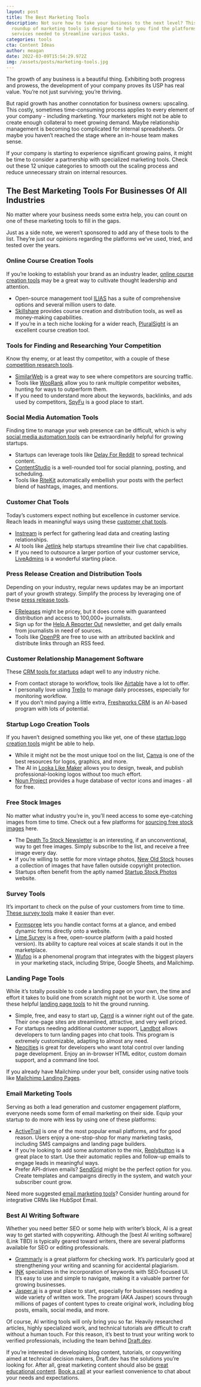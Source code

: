 ```yaml
---
layout: post
title: The Best Marketing Tools
description: Not sure how to take your business to the next level? This big
  roundup of marketing tools is designed to help you find the platforms and
  services needed to streamline various tasks.
categories: tools
cta: Content Ideas
author: meagan
date: 2022-03-09T15:54:29.972Z
img: /assets/posts/marketing-tools.jpg
---
```

The growth of any business is a beautiful thing. Exhibiting both progress and prowess, the development of your company proves its USP has real value. You’re not just surviving; you’re thriving.

But rapid growth has another connotation for business owners: upscaling. This costly, sometimes time-consuming process applies to every element of your company - including marketing. Your marketers might not be able to create enough collateral to meet growing demand. Maybe relationship management is becoming too complicated for internal spreadsheets. Or maybe you haven’t reached the stage where an in-house team makes sense.

<!-- signup -->

If your company is starting to experience significant growing pains, it might be time to consider a partnership with specialized marketing tools. Check out these 12 unique categories to smooth out the scaling process and reduce unnecessary strain on internal resources.

## The Best Marketing Tools For Businesses Of All Industries

No matter where your business needs some extra help, you can count on one of these marketing tools to fill in the gaps. 

Just as a side note, we weren’t sponsored to add any of these tools to the list. They’re just our opinions regarding the platforms we’ve used, tried, and tested over the years. 

### Online Course Creation Tools

If you’re looking to establish your brand as an industry leader, [online course creation tools](https://draft.dev/learn/course-creation-tools) may be a great way to cultivate thought leadership and attention.

* Open-source management tool [ILIAS](https://www.ilias.de/docu/goto_docu_root_1.html) has a suite of comprehensive options and several million users to date.
* [Skillshare](https://www.skillshare.com/teach) provides course creation and distribution tools, as well as money-making capabilities.
* If you’re in a tech niche looking for a wider reach, [PluralSight](https://www.pluralsight.com/teach) is an excellent course creation tool.

### Tools for Finding and Researching Your Competition

Know thy enemy, or at least thy competitor, with a couple of these [competition research tools](https://draft.dev/learn/competition-research-tools).

* [SimilarWeb](https://www.similarweb.com/) is a great way to see where competitors are sourcing traffic.
* Tools like [WooRank](https://www.woorank.com/) allow you to rank multiple competitor websites, hunting for ways to outperform them.
* If you need to understand more about the keywords, backlinks, and ads used by competitors, [SpyFu](https://www.spyfu.com/) is a good place to start.

### Social Media Automation Tools

Finding time to manage your web presence can be difficult, which is why [social media automation tools](https://draft.dev/learn/social-media-automation) can be extraordinarily helpful for growing startups.

* Startups can leverage tools like [Delay For Reddit](https://www.delayforreddit.com/) to spread technical content.
* [ContentStudio](https://contentstudio.io/) is a well-rounded tool for social planning, posting, and scheduling.
* Tools like [RiteKit](http://ritekit.com/) automatically embellish your posts with the perfect blend of hashtags, images, and mentions.

### Customer Chat Tools

Today’s customers expect nothing but excellence in customer service. Reach leads in meaningful ways using these [customer chat tools](https://draft.dev/learn/customer-chat-tools).

* [Instream](http://instream.io/en/) is perfect for gathering lead data and creating lasting relationships.
* AI tools like [Jetlink](https://jetlink.io/) help startups streamline their live chat capabilities.
* If you need to outsource a larger portion of your customer service, [LiveAdmins](https://www.liveadmins.com/) is a wonderful starting place.

### Press Release Creation and Distribution Tools

Depending on your industry, regular news updates may be an important part of your growth strategy. Simplify the process by leveraging one of these [press release tools](https://draft.dev/learn/press-release-tools).

* [EReleases](https://www.ereleases.com/) might be pricey, but it does come with guaranteed distribution and access to 100,000+ journalists.
* Sign up for the [Help A Reporter Out](https://www.helpareporter.com/) newsletter, and get daily emails from journalists in need of sources.
* Tools like [OpenPR](https://www.openpr.com/) are free to use with an attributed backlink and distribute links through an RSS feed.

### Customer Relationship Management Software

These [CRM tools for startups](https://draft.dev/learn/crm-startups) adapt well to any industry niche.

* From contact storage to workflow, tools like [Airtable](https://airtable.com/invite/r/4EaSmQNr) have a lot to offer.
* I personally love using [Trello](https://trello.com/) to manage daily processes, especially for monitoring workflow.
* If you don’t mind paying a little extra, [Freshworks CRM](https://www.freshworks.com/freshsales-crm/) is an AI-based program with lots of potential.

### Startup Logo Creation Tools

If you haven’t designed something you like yet, one of these [startup logo creation tools](https://draft.dev/learn/logo-creation-tools) might be able to help.

* While it might not be the most unique tool on the list, [Canva](https://www.canva.com/) is one of the best resources for logos, graphics, and more.
* The AI in [Looka Like Maker](https://looka.com/logo-maker/) allows you to design, tweak, and publish professional-looking logos without too much effort.
* [Noun Project](https://thenounproject.com/) provides a huge database of vector icons and images - all for free.

### Free Stock Images

No matter what industry you’re in, you’ll need access to some eye-catching images from time to time. Check out a few platforms for [sourcing free stock images](https://draft.dev/learn/free-stock-images) here.

* The [Death To Stock Newsletter](https://deathtothestockphoto.com/) is an interesting, if an unconventional, way to get free images. Simply subscribe to the list, and receive a free image every day.
* If you’re willing to settle for more vintage photos, [New Old Stock](https://nos.twnsnd.co/) houses a collection of images that have fallen outside copyright protection.
* Startups often benefit from the aptly named [Startup Stock Photos](http://startupstockphotos.com/) website.

### Survey Tools

It’s important to check on the pulse of your customers from time to time. [These survey tools](https://draft.dev/learn/survey-tools) make it easier than ever.

* [Formspree](https://formspree.io/) lets you handle contact forms at a glance, and embed dynamic forms directly onto a website.
* [Lime Survey](https://www.limesurvey.org/) is a free, open-source platform (with a paid hosted version). Its ability to capture real voices at scale stands it out in the marketplace.
* [Wufoo](https://www.wufoo.com/gallery/templates/surveys/) is a phenomenal program that integrates with the biggest players in your marketing stack, including Stripe, Google Sheets, and Mailchimp.

### Landing Page Tools

While it’s totally possible to code a landing page on your own, the time and effort it takes to build one from scratch might not be worth it. Use some of these helpful [landing page tools](https://draft.dev/learn/landing-page-tools) to hit the ground running.

* Simple, free, and easy to start up, [Carrd](https://carrd.co/) is a winner right out of the gate. Their one-page sites are streamlined, attractive, and very well priced.
* For startups needing additional customer support, [Landbot](https://landbot.io/) allows developers to turn landing pages into chat tools. This program is extremely customizable, adapting to almost any need.
* [Neocities](https://neocities.org/) is great for developers who want total control over landing page development. Enjoy an in-browser HTML editor, custom domain support, and a command line tool.

If you already have Mailchimp under your belt, consider using native tools like [Mailchimp Landing Pages](https://mailchimp.com/features/landing-pages/).

### Email Marketing Tools

Serving as both a lead generation and customer engagement platform, everyone needs some form of email marketing on their side. Equip your startup to do more with less by using one of these platforms:

* [ActiveTrail](https://www.activetrail.com/email_marketing_software/) is one of the most popular email platforms, and for good reason. Users enjoy a one-stop-shop for many marketing tasks, including SMS campaigns and landing page builders. 
* If you’re looking to add some automation to the mix, [Replybutton](https://replybutton.com/) is a great place to start. Use their automatic replies and follow-up emails to engage leads in meaningful ways.
* Prefer API-driven emails? [SendGrid](https://sendgrid.com/) might be the perfect option for you. Create templates and campaigns directly in the system, and watch your subscriber count grow.

Need more suggested [email marketing tools](https://draft.dev/learn/email-marketing-tools)? Consider hunting around for integrative CRMs like HubSpot Email.

### Best AI Writing Software

Whether you need better SEO or some help with writer’s block, AI is a great way to get started with copywriting. Although the \[best AI writing software](Link TBD) is typically geared toward writers, there are several platforms available for SEO or editing professionals.

* [Grammarly](https://www.grammarly.com/) is a great platform for checking work. It’s particularly good at strengthening your writing and scanning for accidental plagiarism.
* [INK](https://inkforall.com/) specializes in the incorporation of keywords with  SEO-focused UI. It’s easy to use and simple to navigate, making it a valuable partner for growing businesses.
* [Jasper.ai](https://www.jasper.ai/) is a great place to start, especially for businesses needing a wide variety of written work. The program (AKA Jasper) scours through millions of pages of content types to create original work, including blog posts, emails, social media, and more. 

Of course, AI writing tools will only bring you so far. Heavily researched articles, highly specialized work, and technical tutorials are difficult to craft without a human touch. For this reason, it’s best to trust your writing work to verified professionals, including the team behind [Draft.dev](https://draft.dev).

If you’re interested in developing blog content, tutorials, or copywriting aimed at technical decision makers, Draft.dev has the solutions you’re looking for. After all, great marketing content should also be [great educational content](https://draft.dev/about). [Book a call](https://draft.dev/call) at your earliest convenience to chat about your needs and expectations.